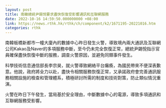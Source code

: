 ```yaml
---
layout: post
title: 南韓總統尹錫悅要求盡快恢復受影響通訊和互聯網服務
date: 2022-10-16 14:59:50.000000000 +08:00
link: https://news.rthk.hk/rthk/ch/component/k2/1671195-20221016.htm
categories: rthk
---
```


南韓板橋新都市一幢大廈內的數據中心昨日發生火警，導致境內兩大通訊及互聯網公司Kakao及Naver的多項服務中斷，至今仍未完全恢復正常，總統尹錫悅指示官員確保盡快恢復中斷的服務，調查火警原因，並避免同類事件發生。

科學技術信息通信部長李宗昊，就火警導致網絡平台癱瘓，為國民帶來不便深表歉意。他說，政府將全力以赴，盡快令相關服務恢復正常，又承諾政府會完善通訊服務相關設施的檢查和管理體系，積極研討所需的制度和技術對策，防止類似情況重演。

火警在昨日下午發生，當局基於安全理由，中斷數據中心的電源，導致多項通訊和互聯網服務受影響。
